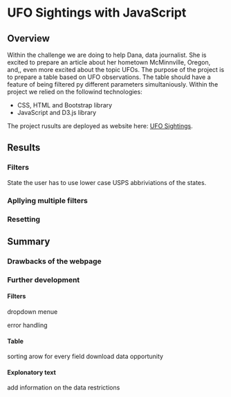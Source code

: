 # UFO Sightings with JavaScript

## Overview

Within the challenge we are doing to help Dana, data journalist. She is excited to prepare an article about her hometown McMinnville, Oregon, and,, even more excited about the topic UFOs. The purpose of the project is to prepare a table based on UFO observations. The table should have a feature of being filtered py different parameters simultaniously.
Within the project we relied on the followind technologies:
* CSS, HTML and Bootstrap library
* JavaScript and D3.js library

The project rusults are deployed as website here: [UFO Sightings](https://arminekhanan.github.io/ufoSightings/?fbclid=IwAR08vbEpIGP0NE9V9m5K0yLr5ejo5JoZLddIxPYtIl-09kG7ZqpL60XocoQ).

## Results

### Filters

State the user has to use lower case USPS abbriviations of the states.

### Apllying multiple filters

### Resetting

## Summary

### Drawbacks of the webpage

### Further development
#### Filters
dropdown menue

error handling
#### Table
sorting arow for every field
download data opportunity

#### Explonatory text
add information on the data restrictions
